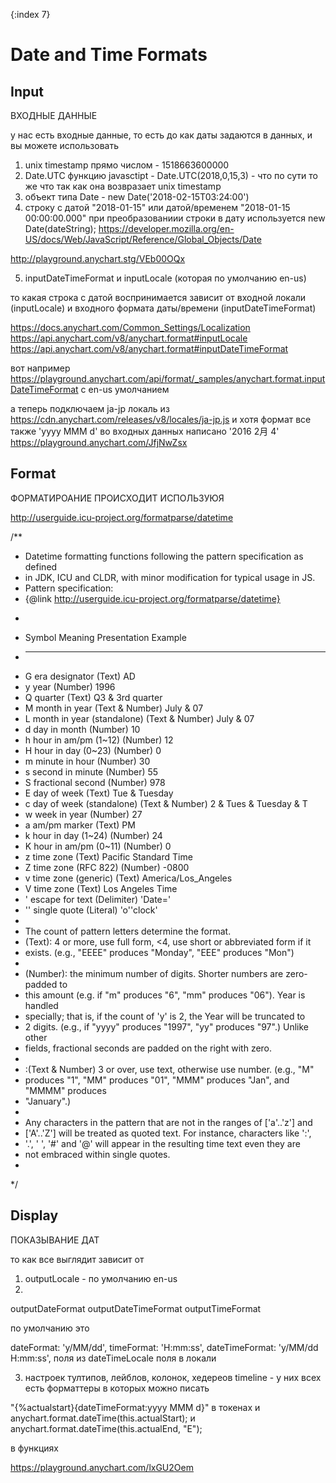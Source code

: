 {:index 7}
# Date and Time Formats

## Input

ВХОДНЫЕ ДАННЫЕ

у нас есть входные данные, то есть до как даты задаются в данных, и вы можете использовать

1) unix timestamp прямо числом - 1518663600000
2) Date.UTC функцию javasctipt - Date.UTC(2018,0,15,3) - что по сути то же что так как она возвразает unix timestamp 
3) объект типа Date  - new Date('2018-02-15T03:24:00')
4) строку с датой  "2018-01-15" или датой/временем "2018-01-15 00:00:00.000" 
при преобразованиии строки в дату используется 
new Date(dateString);
https://developer.mozilla.org/en-US/docs/Web/JavaScript/Reference/Global_Objects/Date

http://playground.anychart.stg/VEb00OQx

5) inputDateTimeFormat и inputLocale (которая по умолчанию en-us)

то какая строка с датой воспринимается зависит от входной локали (inputLocale)
и входного формата даты/времени (inputDateTimeFormat)

https://docs.anychart.com/Common_Settings/Localization
https://api.anychart.com/v8/anychart.format#inputLocale
https://api.anychart.com/v8/anychart.format#inputDateTimeFormat

вот например https://playground.anychart.com/api/format/_samples/anychart.format.inputDateTimeFormat
с en-us умолчанием

а теперь подключаем ja-jp локаль из https://cdn.anychart.com/releases/v8/locales/ja-jp.js
и хотя формат все также 'yyyy MMM d' во входных данных написано '2016 2月 4'
https://playground.anychart.com/JfjNwZsx

## Format

ФОРМАТИРОАНИЕ ПРОИСХОДИТ ИСПОЛЬЗУЮЯ 

http://userguide.icu-project.org/formatparse/datetime

/**
 * Datetime formatting functions following the pattern specification as defined
 * in JDK, ICU and CLDR, with minor modification for typical usage in JS.
 * Pattern specification:
 * {@link http://userguide.icu-project.org/formatparse/datetime}
 * <pre>
 * Symbol   Meaning                    Presentation       Example
 * ------   -------                    ------------       -------
 * G        era designator             (Text)             AD
 * y        year                       (Number)           1996
 * Q        quarter                    (Text)             Q3 & 3rd quarter
 * M        month in year              (Text & Number)    July & 07
 * L        month in year (standalone) (Text & Number)    July & 07
 * d        day in month               (Number)           10
 * h        hour in am/pm (1~12)       (Number)           12
 * H        hour in day (0~23)         (Number)           0
 * m        minute in hour             (Number)           30
 * s        second in minute           (Number)           55
 * S        fractional second          (Number)           978
 * E        day of week                (Text)             Tue & Tuesday
 * c        day of week (standalone)   (Text & Number)    2 & Tues & Tuesday & T
 * w        week in year               (Number)           27
 * a        am/pm marker               (Text)             PM
 * k        hour in day (1~24)         (Number)           24
 * K        hour in am/pm (0~11)       (Number)           0
 * z        time zone                  (Text)             Pacific Standard Time
 * Z        time zone (RFC 822)        (Number)           -0800
 * v        time zone (generic)        (Text)             America/Los_Angeles
 * V        time zone                  (Text)             Los Angeles Time
 * '        escape for text            (Delimiter)        'Date='
 * ''       single quote               (Literal)          'o''clock'
 *
 * The count of pattern letters determine the format.
 * (Text): 4 or more, use full form, <4, use short or abbreviated form if it
 * exists. (e.g., "EEEE" produces "Monday", "EEE" produces "Mon")
 *
 * (Number): the minimum number of digits. Shorter numbers are zero-padded to
 * this amount (e.g. if "m" produces "6", "mm" produces "06"). Year is handled
 * specially; that is, if the count of 'y' is 2, the Year will be truncated to
 * 2 digits. (e.g., if "yyyy" produces "1997", "yy" produces "97".) Unlike other
 * fields, fractional seconds are padded on the right with zero.
 *
 * :(Text & Number) 3 or over, use text, otherwise use number. (e.g., "M"
 * produces "1", "MM" produces "01", "MMM" produces "Jan", and "MMMM" produces
 * "January".)
 *
 * Any characters in the pattern that are not in the ranges of ['a'..'z'] and
 * ['A'..'Z'] will be treated as quoted text. For instance, characters like ':',
 * '.', ' ', '#' and '@' will appear in the resulting time text even they are
 * not embraced within single quotes.
 * </pre>
 */

## Display

ПОКАЗЫВАНИЕ ДАТ

то как все выглядит зависит от

1) outputLocale - по умолчанию en-us
2)
outputDateFormat 
outputDateTimeFormat
outputTimeFormat

по умолчанию это 

dateFormat: 'y/MM/dd',
timeFormat: 'H:mm:ss',
dateTimeFormat: 'y/MM/dd H:mm:ss', поля из dateTimeLocale поля в локали

3) настроек тултипов, лейблов, колонок, хедереов timeline - у них всех есть форматтеры в которых можно писать 

 "{%actualstart}{dateTimeFormat:yyyy MMM d}" в токенах
и 
 anychart.format.dateTime(this.actualStart);
и
anychart.format.dateTime(this.actualEnd, "E");

в функциях

https://playground.anychart.com/lxGU2Oem
